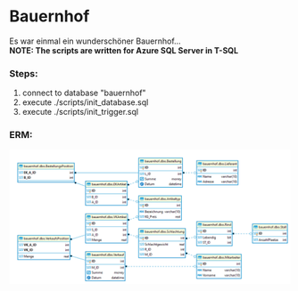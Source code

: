 # Bauernhof
Es war einmal ein wunderschöner Bauernhof...\
**NOTE: The scripts are written for Azure SQL Server in T-SQL**

### Steps:
1. connect to database "bauernhof"
2. execute ./scripts/init_database.sql
3. execute ./scripts/init_trigger.sql


### ERM:
![IO](./documentation/DB_ERM.png "Auto generated DB ERM")